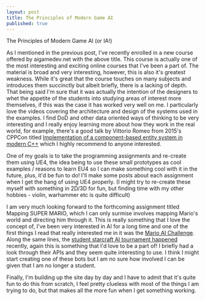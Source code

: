 ```yaml
---
layout: post
title: The Principles of Modern Game AI
published: true
---
```

The Principles of Modern Game AI (or IA!)

As I mentioned in the previous post, I've recently enrolled in a new course offered by aigamedev.net with the above title. This course is actually one of the most interesting and exciting online courses that I've been a part of. The material is broad and very interesting, however, this is also it's greatest weakness. While it's great that the course touches on many subjects and introduces them succinctly but albeit briefly, there is a lacking of depth. That being said I'm sure that it was actually the intention of the designers to whet the appetite of the students into studying areas of interest more themselves, if this was the case it has worked very well on me. I particularly love the videos covering the architecture and design of the systems used in the examples. I find DoD and other data oriented ways of thinking to be very interesting and I really enjoy learning more about how they work in the real world, for example, there's a good talk by Vittorio Romeo from 2015's CPPCon titled [Implementation of a component-based entity system in modern C++](https://www.youtube.com/watch?v=NTWSeQtHZ9M) which I highly recommend to anyone interested. 

One of my goals is to take the programming assignments and re-create them using UE4, the idea being to use these small prototypes as cool examples / reasons to learn EU4 so I can make something cool with it in the future, plus, it'd be fun to do! I'll make some posts about each assignment when I get the hang of using UE4 properly. (I might try to re-create these myself with something in 2D/3D for fun, but finding time with my other hobbies - violin, warhammer etc is quite difficult) 

I am very much looking forward to the forthcoming assignment titled Mapping SUPER MARIO, which I can only surmise involves mapping Mario's world and directing him through it. This is really something that I love the concept of, I've been very interested in AI for a long time and one of the first things I read that really interested me in it was the [Mario AI Challenge](http://www.marioai.org/). Along the same lines, the [student starcraft AI tournament happened](http://sscaitournament.com/) recently, again this is something that I'd love to be a part of! I briefly had a look through their APIs and they seem quite interesting to use. I think I might start creating one of these bots but I am no sure how involved I can be given that I am no longer a student.

Finally, I'm building up the site day by day and I have to admit that it's quite fun to do this from scratch, I feel pretty clueless with most of the things I am trying to do, but that makes all the more fun when I get something working. 
